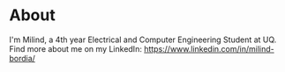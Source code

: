 # About

I'm Milind, a 4th year Electrical and Computer Engineering Student at UQ. Find more about me on my LinkedIn: https://www.linkedin.com/in/milind-bordia/

